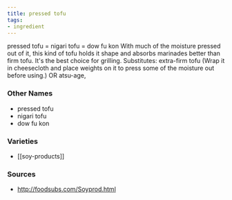 ```yaml
---
title: pressed tofu
tags:
- ingredient
---
```

pressed tofu = nigari tofu = dow fu kon With much of the moisture pressed out of it, this kind of tofu holds it shape and absorbs marinades better than firm tofu. It's the best choice for grilling. Substitutes: extra-firm tofu (Wrap it in cheesecloth and place weights on it to press some of the moisture out before using.) OR atsu-age,

### Other Names

* pressed tofu
* nigari tofu
* dow fu kon

### Varieties

* [[soy-products]]

### Sources
* http://foodsubs.com/Soyprod.html
